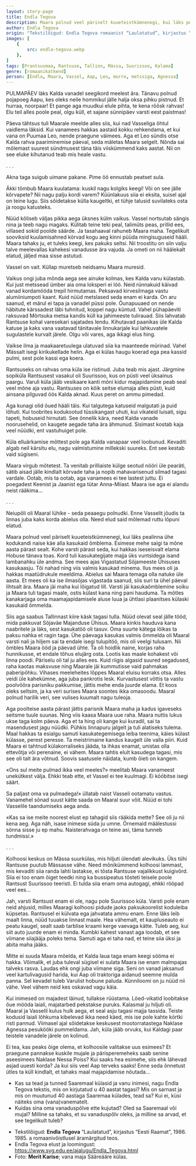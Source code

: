 ```yaml
---
layout: story-page
title: Endla Tegova
description: Maara polnud veel päriselt kuueteistkümnenegi, kui läks pealinna ühe kodukandi naise käe alla kasukaid õmblema. Esimese mehe saigi ta mõne aasta pärast sealt.
author: Endla Tegova
origin: "Tekstilõigud: Endla Tegova romaanist “Laulatatud”, kirjastus “Eesti Raamat”, 1986. / 1985. a romaanivõistlusel äramärgitud teos."
images: [
    {
        src: endla-tegova.webp
    },
]
tags: [Prantsusmaa, Rantsuse, Tallinn, Mässa, Suurissoo, Kalama]
genre: [romaanikatkend]
person: [Endla, Maara, Vassel, Aap, Leo, murre, metssiga, Agnessa]
---
```


<!-- # {{$doc.title}} -->

PULMAPÄEV läks Kalda vanadel seegikord meelest ära. Tänavu polnud pojapoeg Aapu, kes oleks neile hommikul jälle halja oksa pihku pistnud. Et hurraa, noorpaar! Et pange aga muudkui elule pihta, te kena rõõsk rahvas! Elu teil alles poole peal, olgu küll, et sajane sünnipäev varsti eest paistmas!

Päeva tähtsus tuli Maarale meelde alles siis, kui nad Vasseliga õhtul vaidlema läksid. Kui vanamees hakkas aastaid kokku rehkendama, et kui vana on Puumaa Leo, nende praegune väimees. Aga et Leo sündis otse Kalda rahva paariminemise päeval, seda mäletas Maara selgelt. Nõnda sai mõlemast suurest sündmusest täna täis viiskümmend kaks aastat. Nii on see eluke kihutanud teab mis heale vastu.

. . .

Akna taga suigub uimane pakane. Pime öö ennustab peatset sula.

Äkki tõmbub Maara kuulatama: kuskil nagu kolgiks keegi! Või on see jälle kõrvapete? Nii nagu palju kordi varem? Küünlakuus siia ei eksita, suisel ajal on teine lugu. Siis sõidetakse külla kaugeltki, et tühje talusid suvilateks osta ja roogu katusteks.

Nüüd kõliseb väljas pikka aega üksnes külm vaikus. Vassel nortsutab sängis nina ja teeb nagu magaks. Külitab teine teki peal, talimüts peas, prillid ees, villased sokid poolde säärde. Ja tasahaaval rahuneb Maara maha. Tegelikult sooviksid kuulamisahned kõrvad kogu aeg kinni püüda mingisuguseid hääli. Maara tahaks ju, et tuleks keegi, kes pakuks seltsi. Nii troostitu on siin valju talve meelevallas kahekesi vanadusse ära vajuda. Ja ometi on nii häälekalt elatud, jäljed maa sisse astutud.

Vassel on vait. Küllap muretseb neidsamu Maara muresid.

Vaikus ongi juba mõnda aega see ainuke kolmas, kes Kalda vanu külastab. Kui just metssead ümber aia oma loksperi ei löö. Neid rünnakuid käivad vanad kordamööda trepil hirmutamas. Peksavad kirvesilmaga vastu alumiiniumpoti kaant. Kuid nüüd metslased seda enam ei karda. On aru saanud, et märul ei tapa ja vanadel püssi pole. Õunapuuaed on nende häbitute kärssadest läbi tuhnitud, koppel nagu küntud. Vahel pühapäeviti raksuvad Mõrtsuka metsa kandis küll ka jahimeeste tulirauad. Siis lahvatab Rantsuse kohal varesekari sajatades lendu. Kihutavad paanikas üle Kalda katuse ja kaks vana vaatavad tänitavale linnukarjale kui lahkuvatele sugulastele kurvalt järele. Olgu või vares, aga ikkagi elus hing.

Vaikse ilma ja maakaaretuulega ulatuvad siia ka maanteede mürinad. Vahel Mässalt isegi kirikukellade helin. Aga ei külas haugu koerad ega pea kassid pulmi, sest pole kassi ega koera.

Rantsuseks on rahvas oma küla ise ristinud. Juba teab mis ajast. Järgmine sopiküla Rantsusest vasakul oli Suurissoo, kus on püsti veel üksainus paargu. Varuli küla jääb vesikaare kanti mõni kidur majapidamine peab seal veel mõne aja vastu. Rantsuses on kõik seitse elumaja alles püsti, kuid ainsana pilguvad öös Kalda aknad. Kuus peret on ammu pimedad.

Aga kunagi olid õued hääli täis. Kui talgutega katuseid malgutati ja puid lõhuti. Kui toobrites kodukootud tüssikangast uhuti, kui vikateid luisati, sigu tapeti, hobuseid hirnutati. See õnnelik kära, need Kalda vanade noorusehelid, on kaugete aegade taha ära ähmunud. Sisimast kostab kaja veel nüüdki, ent vastuhuiget pole.

Küla elluärkamise mõttest pole aga Kalda vanapaar veel loobunud. Kevaditi algab neil kärsitu elu, nagu valmistumine millekski suureks. Ent see kestab vaid sügiseni.

Maara virgub mõtetest. Ta venitab prilliaiste külge seotud nööri üle pearäti, sätib aisad jälle kindlalt kõrvade taha ja nopib mahavarisenud silmad tagasi vardale. Ootab, mis ta ootab, aga vanamees ei tee lastest juttu. Ei poegadest Keenist ja Jaanist ega tütar Anna-Miiast. Maara ise aga ei alandu neist rääkima…

. . .

Neiupõli oli Maaral lühike - seda peaaegu polnudki. Enne Vasselit jõudis ta linnas juba kaks korda abielus olla. Need elud said mõlemad ruttu lõpuni elatud.

Maara polnud veel päriselt kuueteistkümnenegi, kui läks pealinna ühe kodukandi naise käe alla kasukaid õmblema. Esimese mehe saigi ta mõne aasta pärast sealt. Kohe varsti pärast seda, kui hakkas iseseisvalt elama Hobuse tänava toas. Kord tuli kasukategijate majja üks vuntsidega isand lambanahku üle andma. See mees ajas Vigastatud Sõjameeste Ühisuses kasukaasju. Tõi nahad ning viis valmis kasukad minema. Ilus mees oli ja hakkas maatüdrukule meeldima. Abielus sai Maara temaga olla natuke üle aasta. Et mees oli ka ise ilmasõjas vigastada saanud, siis suri ta ühel päeval lihtsalt ära. Maara jäi maha kui lõigatud lill. Varsti jäi kasukaõmblemine soiku ja Maara tuli tagasi maale, ostis külast kana ning pani hauduma. Ta mõtles kanakarjaga oma maamajapidamisele aluse luua ja ühtlasi plaanitses külaski kasukaid õmmelda.

Siis aga saabus Tallinnast kiire käsk tagasi tulla. Nüüd olevat seal jälle tööd, mida pakkuvat Sõjaväe Majanduse Ühisus. Maara kinkis hauduva kana naabritele ja läks, sest kasukatöö oli tasuv. Oma suurte kätega lõikas ta paksu nahka et ragin taga. Ühe päevaga kasukas valmis õmmelda oli Maaral varsti nali ja hiljem sai ta endale isegi tulupitöö, mis oli veelgi tulusam. Nii õmbles Maara ööd ja päevad ühte. Ta oli hoidlik naine, korjas raha hunnikusse, et endale tõhus elujärg osta. Lootis kas maale kohakest või linna poodi. Päriselu oli tal ju alles ees. Kuid riigis algasid suured segadused, raha kaotas maksvuse ning Maarale jäi kummutisse vaid pahmakas paberipõhku. Vihases meeleheites lõppes Maaral eluisu korraks otsa. Alles veidi üle kahekümne, aga juba pankrotis lesk. Kurvastusest võttis ta vastu poolvõõra parisniku pakkumise, jättis mehe enda juurde elama. Et koos oleks seltsim, ja ka veri surises Maara soontes ikka omasoodu. Maaral polnud harilik veri, see vulises kuumalt nagu tuleoja.

Aga poolteise aasta pärast jättis parisnik Maara maha ja kadus igaveseks seitsme tuule suunas. Ning viis kaasa Maara uue raha. Maara nuttis lukus ukse taga kolm päeva. Aga et ta hing oli kange kui kuradil, sai ta masendusest jagu nüüdki. Pühkis linnapuru jalgelt ja tuli alatiseks tulema. Maal hakkas ta esialgu samuti kasukategemisega leiba teenima, käies külast külasse, perest peresse. Ta meistrimaine kandus kaugelt üle valla piiri. Kuid Maara ei tahtnud külakorraliseks jääda, ta ihkas enamat, unistas olla ettevõtja või perenaine, ei vähem. Maara tahtis elult kasudega tagasi, mis see oli talt ära võtnud. Soovis saatusele näidata, kumb õieti on kangem.

«Ons sul meite pulmad ikka veel meeles?» meelitab Maara vanameest unekütkest välja. Ehkki teab ette, et Vassel ei tee kuulmagi. Ei kōōbitse isegi säärt.

Sa paljast oma va pulmadega!» üllatab naist Vasseli ootamatu vastus. Vanamehel sõnad suust kätte saada on Maaral suur võit. Nüüd ei tohi Vasselile taandumiseks aega anda.

«Kas sa ise meite noorest elust ep tahagid siis rääkida mette? See oli ju nii kena aeg. Aga näh, isase inimese süda ju umne. Örnemaid määlestussi sönna sisse ju ep mahu. Naisterahvaga on teine asi, täma tunneb tundmissi.»

. . .

Kolhoosi keskus on Mässa suurkülas, mis hiljuti ülendati alevikuks. Üks tühi Rantsuse puutub Mässasse vähe. Need mõnikümmend kolhoosi lammast, mis kevaditi siia randa lahti lastakse, ei tõsta Rantsuse vajalikkust kuigivõrd. Siia ei too enam õiget teedki ning ka bussipeatus tõsteti teisele poole Rantsust Suurissoo teeristi. Ei tulda siia enam oma autogagi, ehkki rööpad veel ees...

Jah, varsti Rantsust enam ei ole, nagu pole Suurissoo küla. Varsti pole enam neid ahjusid, milles Maaragi kolhoosi pidude jaoks paksukoorelist koduleiba küpsetas. Rantsusel ei külvata ega jahvatata ammu enam. Enne läks leib maalt linna, nüüd tuuakse linnast maale. Hea vähemalt, et kaupluseauto ei peatu kaugel, sealt saab tarblise kraami kerge vaevaga kätte. Tuleb aeg, kui siit auto juurde enam ei minda. Kumbki kahest vanast aga loodab, et see viimane siiajääja poleks tema. Samuti aga ei taha nad, et teine siia üksi ja abita maha jääks.

Mitte ei suuda Maara mõelda, et Kalda laua taga enam keegi sööma ei hakka. Võimalik, et juba tuleval sügisel ei sulata Maara ise enam malmpajas talveks rasva. Laudas ehk ongi juba viimane siga. Seni on vanad jaksanud veel kartulivagusid harida, kui Aap oli traktoriga aidanud seemne mulda panna. Sel kevadel tuleb Varulist hobune paluda. Künniloomi on ju nüüd nii vähe. Veel vähem neid kes oskavad vagu käia.

Kui inimesed on majadest läinud, tullakse rüüstama. Löed-vikatid loobitakse õue mööda laiali, majatarbed pekstakse puruks. Kalasmal ju hiljuti oli. Maaral ja Vasselil kulus hulk aega, et seal asju tagasi majja tassida. Teiste kodusid laiali lõhkuma kibelevad ikka need käed, mis ise pole kahte kōrtki risti pannud. Viimasel ajal sõidetakse keskusest mootorratastega Naklase Agnessa pesukööki pummeldama. Jah, küla jääb orvuks, kui Kaldagi paar teistele vanadele järele on kolinud.

Ei tea, kas peaks õige olema, et kolhoosile valitakse uus esimees? Et praegune pannakse kuskile mujale ja pärisperemeheks saab senine aseesimees Naklase Nessa Poiss? Kui saaks hea esimehe, siis ehk lähevad asjad uuesti korda? Ja kui siis veel Aap terveks saaks! Enne seda õnnetust ütles ta küll kindlalt, et tahaks maal majapidamise nõutada…



<!-- Täägid sõitma kihutama ootama minema külastama romaan kaduma korjama peatuma rüüstama (ühine tääg Mairo Talvisti intervjuuga) -->


<story-author :author="author" :origin="origin"></story-author>

<!-- <story-dictionary :terms="dictionary"></story-dictionary> -->



<details-wrapper summary="Mis mõtted tekkisid?">

- Kas sa tead ja tunned Saaremaal külasid ja vanu inimesi, nagu Endla Tegova tekstis, mis on kirjutatud u 40 aastat tagasi? Mis on sarnast ja mis on muutunud 40 aastaga Saaremaa külades, tead sa? Kui ei, küsi näiteks oma (vana)vanematelt.
- Kuidas sina oma vanaduspõlve ette kujutad? Oled sa Saaremaal või mujal? Milline sa tahaks, et su vanaduspõlv oleks, ja milline sa arvad, et see tegelikult tuleb?

</details-wrapper>


<details-wrapper summary="Allikad" class="text-sm" icon="icon-park-outline:document-folder">

- Tekstilõigud: **Endla Tegova** “Laulatatud”, kirjastus “Eesti Raamat”, 1986. 1985. a romaanivõistlusel äramärgitud teos.
- Endla Tegova elust ja loomingust: https://www.syg.edu.ee/ajalugu/Endla_Tegova.html
- Foto: **Merit Karise**; vana maja Sääreääre külas.

</details-wrapper>


